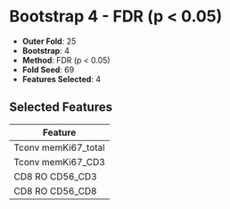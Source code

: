 # Bootstrap 4 - FDR (p < 0.05)

- **Outer Fold**: 25
- **Bootstrap**: 4
- **Method**: FDR (p < 0.05)
- **Fold Seed**: 69
- **Features Selected**: 4

## Selected Features

| Feature |
|---------|
| Tconv memKi67_total |
| Tconv memKi67_CD3 |
| CD8 RO CD56_CD3 |
| CD8 RO CD56_CD8 |
